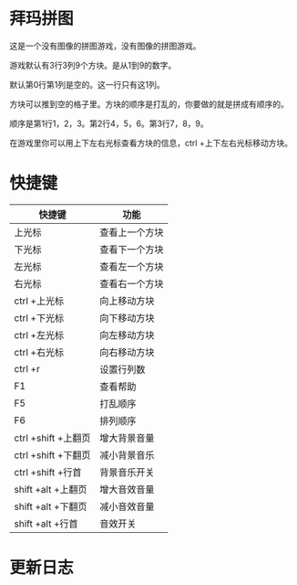 # 拜玛拼图 #

这是一个没有图像的拼图游戏，没有图像的拼图游戏。

游戏默认有3行3列9个方块。是从1到9的数字。

默认第0行第1列是空的。这一行只有这1列。

方块可以推到空的格子里。方块的顺序是打乱的，你要做的就是拼成有顺序的。

顺序是第1行1，2，3。第2行4，5，6。第3行7，8，9。

在游戏里你可以用上下左右光标查看方块的信息，ctrl +上下左右光标移动方块。


# 快捷键

| 快捷键 | 功能 |
|  ----  | ----  |
| 上光标 | 查看上一个方块 |
| 下光标  | 查看下一个方块 |
| 左光标 | 查看左一个方块 |
| 右光标 | 查看右一个方块 |
| ctrl +上光标 | 向上移动方块 |
| ctrl +下光标 | 向下移动方块 |
| ctrl +左光标 | 向左移动方块 |
| ctrl +右光标 | 向右移动方块 |
| ctrl +r | 设置行列数 |
 | F1 | 查看帮助 |
  | F5 | 打乱顺序 |
  | F6 | 排列顺序  |
| ctrl +shift +上翻页 | 增大背景音量 |
| ctrl +shift +下翻页 | 减小背景音乐 |
| ctrl +shift +行首 | 背景音乐开关 |
| shift +alt +上翻页 | 增大音效音量 |
| shift +alt +下翻页 | 减小音效音量 |
| shift +alt +行首 | 音效开关 |
  # 更新日志